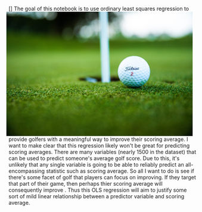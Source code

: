 [<img src= "https://github.com/ryanalbertson/Ordinary_Least_Squares_Regression/blob/master/Preview_Photo.jpeg" align=right hspace=10 width=500 alt="[golf_pic">]
The goal of this notebook is to use ordinary least squares regression to provide golfers with a meaningful way to improve their scoring average. I want to make clear that this regression likely won't be great for predicting scoring averages. There are many variables (nearly 1500 in the dataset) that can be used to predict someone's average golf score. Due to this, it's unlikely that any single variable is going to be able to reliably predict an all-encompassing statistic such as scoring average. So all I want to do is see if there's some facet of golf that players can focus on improving. If they target that part of their game, then perhaps thier scoring average will consequently improve . Thus this OLS regression will aim to justify some sort of mild linear relationship between a predictor variable and scoring average.
